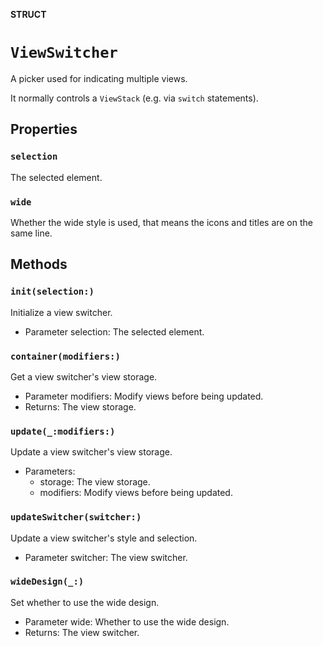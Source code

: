 **STRUCT**

# `ViewSwitcher`

A picker used for indicating multiple views.

It normally controls a `ViewStack` (e.g. via `switch` statements).

## Properties
### `selection`

The selected element.

### `wide`

Whether the wide style is used, that means the icons and titles are on the same line.

## Methods
### `init(selection:)`

Initialize a view switcher.
- Parameter selection: The selected element.

### `container(modifiers:)`

Get a view switcher's view storage.
- Parameter modifiers: Modify views before being updated.
- Returns: The view storage.

### `update(_:modifiers:)`

Update a view switcher's view storage.
- Parameters:
    - storage: The view storage.
    - modifiers: Modify views before being updated.

### `updateSwitcher(switcher:)`

Update a view switcher's style and selection.
- Parameter switcher: The view switcher.

### `wideDesign(_:)`

Set whether to use the wide design.
- Parameter wide: Whether to use the wide design.
- Returns: The view switcher.
